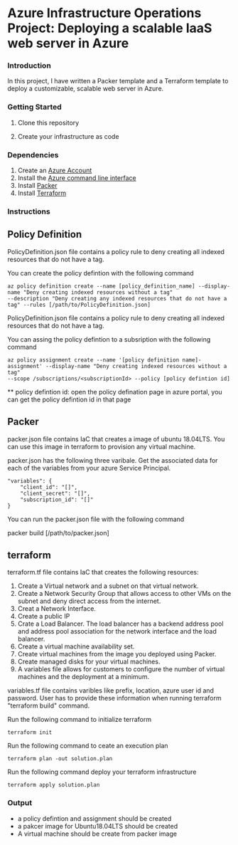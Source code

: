 # Azure Infrastructure Operations Project: Deploying a scalable IaaS web server in Azure

### Introduction
In this project, I have written a Packer template and a Terraform template to deploy a customizable, scalable web server in Azure.

### Getting Started
1. Clone this repository

2. Create your infrastructure as code


### Dependencies
1. Create an [Azure Account](https://portal.azure.com) 
2. Install the [Azure command line interface](https://docs.microsoft.com/en-us/cli/azure/install-azure-cli?view=azure-cli-latest)
3. Install [Packer](https://www.packer.io/downloads)
4. Install [Terraform](https://www.terraform.io/downloads.html)

### Instructions
Policy Definition 
--------------------
PolicyDefinition.json file contains a policy rule to deny creating all indexed resources that do not have a tag. 

You can create the policy defintion with the following command

```
az policy definition create --name [policy_definition_name] --display-name "Deny creating indexed resources without a tag" 
--description "Deny creating any indexed resources that do not have a tag" --rules [/path/to/PolicyDefinition.json]
```

PolicyDefinition.json file contains a policy rule to deny creating all indexed resources that do not have a tag. 

You can assing the policy defintion to a subsription with the following command

```
az policy assignment create --name '[policy definition name]-assignment' --display-name "Deny creating indexed resources without a tag" 
--scope /subscriptions/<subscriptionId> --policy [policy defintion id]
```
** policy defintion id: open the policy defination page in azure portal, you can get the policy defintion id in that page


Packer
---------------------------
packer.json file contains IaC that creates a image of ubuntu 18.04LTS. You can use this image in terraform to provision any virtual machine.

packer.json has the following three varibale. Get the associated data for each of the variables from your azure Service Principal. 

```
"variables": {
	"client_id": "[]",
	"client_secret": "[]",
	"subscription_id": "[]"
} 
```

You can run the packer.json file with the following command

packer build [/path/to/packer.json]

terraform
--------------
terraform.tf file contains IaC that creates the following resources:
1. Create a Virtual network and a subnet on that virtual network.
2. Create a Network Security Group that allows access to other VMs on the subnet and deny direct access from the internet.
3. Creat a Network Interface.
4. Create a public IP
5. Crate a Load Balancer. The load balancer has a backend address pool and address pool association for the network interface and the load balancer.
6. Create a virtual machine availability set.
7. Create virtual machines from the image you deployed using Packer.
8. Create managed disks for your virtual machines.
9.  A variables file allows for customers to configure the number of virtual machines and the deployment at a minimum.

variables.tf file contains varibles like prefix, location, azure user id and password. User has to provide these information
when running terraform "terraform build" command.

Run the following command to initialize terraform

```
terraform init
```

Run the following command to ceate an execution plan

```
terraform plan -out solution.plan
```

Run the following command deploy your terraform infrastructure

```
terraform apply solution.plan
```

### Output
- a policy defintion and assignment should be created
- a pakcer image for Ubuntu18.04LTS should be created
- A virtual machine should be create from packer image

